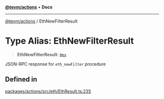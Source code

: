 [**@tevm/actions**](../README.md) • **Docs**

***

[@tevm/actions](../globals.md) / EthNewFilterResult

# Type Alias: EthNewFilterResult

> **EthNewFilterResult**: [`Hex`](Hex.md)

JSON-RPC response for `eth_newFilter` procedure

## Defined in

[packages/actions/src/eth/EthResult.ts:235](https://github.com/evmts/tevm-monorepo/blob/main/packages/actions/src/eth/EthResult.ts#L235)
